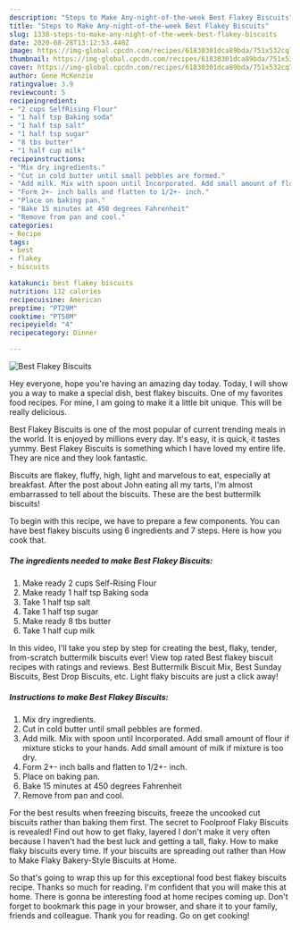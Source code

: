 ```yaml
---
description: "Steps to Make Any-night-of-the-week Best Flakey Biscuits"
title: "Steps to Make Any-night-of-the-week Best Flakey Biscuits"
slug: 1338-steps-to-make-any-night-of-the-week-best-flakey-biscuits
date: 2020-08-28T13:12:53.440Z
image: https://img-global.cpcdn.com/recipes/61830301dca89bda/751x532cq70/best-flakey-biscuits-recipe-main-photo.jpg
thumbnail: https://img-global.cpcdn.com/recipes/61830301dca89bda/751x532cq70/best-flakey-biscuits-recipe-main-photo.jpg
cover: https://img-global.cpcdn.com/recipes/61830301dca89bda/751x532cq70/best-flakey-biscuits-recipe-main-photo.jpg
author: Gene McKenzie
ratingvalue: 3.9
reviewcount: 5
recipeingredient:
- "2 cups SelfRising Flour"
- "1 half tsp Baking soda"
- "1 half tsp salt"
- "1 half tsp sugar"
- "8 tbs butter"
- "1 half cup milk"
recipeinstructions:
- "Mix dry ingredients."
- "Cut in cold butter until small pebbles are formed."
- "Add milk. Mix with spoon until Incorporated. Add small amount of flour if mixture sticks to your hands. Add small amount of milk if mixture is too dry."
- "Form 2+- inch balls and flatten to 1/2+- inch."
- "Place on baking pan."
- "Bake 15 minutes at 450 degrees Fahrenheit"
- "Remove from pan and cool."
categories:
- Recipe
tags:
- best
- flakey
- biscuits

katakunci: best flakey biscuits 
nutrition: 112 calories
recipecuisine: American
preptime: "PT29M"
cooktime: "PT58M"
recipeyield: "4"
recipecategory: Dinner

---
```



![Best Flakey Biscuits](https://img-global.cpcdn.com/recipes/61830301dca89bda/751x532cq70/best-flakey-biscuits-recipe-main-photo.jpg)

Hey everyone, hope you're having an amazing day today. Today, I will show you a way to make a special dish, best flakey biscuits. One of my favorites food recipes. For mine, I am going to make it a little bit unique. This will be really delicious.

Best Flakey Biscuits is one of the most popular of current trending meals in the world. It is enjoyed by millions every day. It's easy, it is quick, it tastes yummy. Best Flakey Biscuits is something which I have loved my entire life. They are nice and they look fantastic.

Biscuits are flakey, fluffy, high, light and marvelous to eat, especially at breakfast. After the post about John eating all my tarts, I&#39;m almost embarrassed to tell about the biscuits. These are the best buttermilk biscuits!


To begin with this recipe, we have to prepare a few components. You can have best flakey biscuits using 6 ingredients and 7 steps. Here is how you cook that.

<!--inarticleads1-->

##### The ingredients needed to make Best Flakey Biscuits:

1. Make ready 2 cups Self-Rising Flour
1. Make ready 1 half tsp Baking soda
1. Take 1 half tsp salt
1. Take 1 half tsp sugar
1. Make ready 8 tbs butter
1. Take 1 half cup milk


In this video, I&#39;ll take you step by step for creating the best, flaky, tender, from-scratch buttermilk biscuits ever! View top rated Best flakey biscuit recipes with ratings and reviews. Best Buttermilk Biscuit Mix, Best Sunday Biscuits, Best Drop Biscuits, etc. Light flaky biscuits are just a click away! 

<!--inarticleads2-->

##### Instructions to make Best Flakey Biscuits:

1. Mix dry ingredients.
1. Cut in cold butter until small pebbles are formed.
1. Add milk. Mix with spoon until Incorporated. Add small amount of flour if mixture sticks to your hands. Add small amount of milk if mixture is too dry.
1. Form 2+- inch balls and flatten to 1/2+- inch.
1. Place on baking pan.
1. Bake 15 minutes at 450 degrees Fahrenheit
1. Remove from pan and cool.


For the best results when freezing biscuits, freeze the uncooked cut biscuits rather than baking them first. The secret to Foolproof Flaky Biscuits is revealed! Find out how to get flaky, layered I don&#39;t make it very often because I haven&#39;t had the best luck and getting a tall, flaky. How to make flaky biscuits every time. If your biscuits are spreading out rather than How to Make Flaky Bakery-Style Biscuits at Home. 

So that's going to wrap this up for this exceptional food best flakey biscuits recipe. Thanks so much for reading. I'm confident that you will make this at home. There is gonna be interesting food at home recipes coming up. Don't forget to bookmark this page in your browser, and share it to your family, friends and colleague. Thank you for reading. Go on get cooking!
